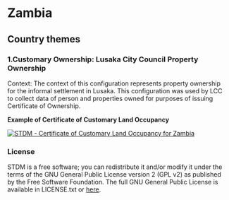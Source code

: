 **Zambia**
==============================

## Country themes

### 1.**Customary Ownership: Lusaka City Council Property Ownership**

Context:  The context of this configuration represents property ownership for the informal settlement in Lusaka. This configuration was used by LCC to collect data of person and properties owned for purposes of issuing Certificate of Ownership.

**Example of Certificate of Customary Land Occupancy**

[![STDM - Certificate of Customary Land Occupancy for Zambia](../images/readme/zambia_certificate_customary_land_occupancy)](http://stdm.gltn.net/)

### License

STDM is a free software; you can redistribute it and/or modify it under the terms of the GNU General Public License version 2 (GPL v2) as published by the Free Software Foundation. The full GNU General Public License is available in LICENSE.txt or [here](http://www.gnu.org/licenses/gpl-2.0.html).